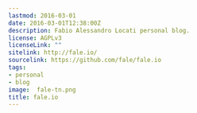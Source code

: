 ```yaml
---
lastmod: 2016-03-01
date: 2016-03-01T12:38:00Z
description: Fabio Alessandro Locati personal blog.
license: AGPLv3
licenseLink: ""
sitelink: http://fale.io/
sourcelink: https://github.com/fale/fale.io
tags:
- personal
- blog
image:  fale-tn.png
title: fale.io
---
```



